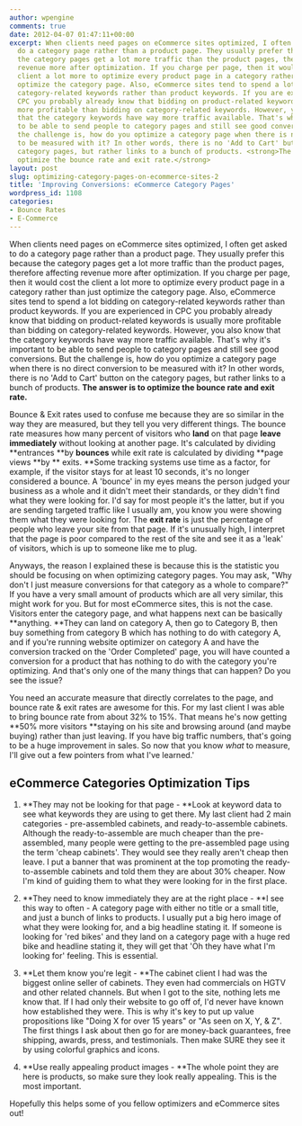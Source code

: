 ```yaml
---
author: wpengine
comments: true
date: 2012-04-07 01:47:11+00:00
excerpt: When clients need pages on eCommerce sites optimized, I often get asked to
  do a category page rather than a product page. They usually prefer this because
  the category pages get a lot more traffic than the product pages, therefore affecting
  revenue more after optimization. If you charge per page, then it would cost the
  client a lot more to optimize every product page in a category rather than just
  optimize the category page. Also, eCommerce sites tend to spend a lot bidding on
  category-related keywords rather than product keywords. If you are experienced in
  CPC you probably already know that bidding on product-related keywords is usually
  more profitable than bidding on category-related keywords. However, you also know
  that the category keywords have way more traffic available. That's why it's important
  to be able to send people to category pages and still see good conversions. But
  the challenge is, how do you optimize a category page when there is no direct conversion
  to be measured with it? In other words, there is no 'Add to Cart' button on the
  category pages, but rather links to a bunch of products. <strong>The answer is to
  optimize the bounce rate and exit rate.</strong>
layout: post
slug: optimizing-category-pages-on-ecommerce-sites-2
title: 'Improving Conversions: eCommerce Category Pages'
wordpress_id: 1108
categories:
- Bounce Rates
- E-Commerce
---
```


When clients need pages on eCommerce sites optimized, I often get asked to do a category page rather than a product page. They usually prefer this because the category pages get a lot more traffic than the product pages, therefore affecting revenue more after optimization. If you charge per page, then it would cost the client a lot more to optimize every product page in a category rather than just optimize the category page. Also, eCommerce sites tend to spend a lot bidding on category-related keywords rather than product keywords. If you are experienced in CPC you probably already know that bidding on product-related keywords is usually more profitable than bidding on category-related keywords. However, you also know that the category keywords have way more traffic available. That's why it's important to be able to send people to category pages and still see good conversions. But the challenge is, how do you optimize a category page when there is no direct conversion to be measured with it? In other words, there is no 'Add to Cart' button on the category pages, but rather links to a bunch of products. **The answer is to optimize the bounce rate and exit rate.**

Bounce & Exit rates used to confuse me because they are so similar in the way they are measured, but they tell you very different things. The bounce rate measures how many percent of visitors who **land** on that page **leave immediately** without looking at another page. It's calculated by dividing **entrances **by **bounces** while exit rate is calculated by dividing **page views **by ** exits. **Some tracking systems use time as a factor, for example, if the visitor stays for at least 10 seconds, it's no longer considered a bounce. A 'bounce' in my eyes means the person judged your business as a whole and it didn't meet their standards, or they didn't find what they were looking for. I'd say for most people it's the latter, but if you are sending targeted traffic like I usually am, you know you were showing them what they were looking for. The **exit rate** is just the percentage of people who leave your site from that page. If it's unusually high, I interpret that the page is poor compared to the rest of the site and see it as a 'leak' of visitors, which is up to someone like me to plug.

Anyways, the reason I explained these is because this is the statistic you should be focusing on when optimizing category pages. You may ask, "Why don't I just measure conversions for that category as a whole to compare?" If you have a very small amount of products which are all very similar, this might work for you. But for most eCommerce sites, this is not the case. Visitors enter the category page, and what happens next can be basically **anything. **They can land on category A, then go to Category B, then buy something from category B which has nothing to do with category A, and if you're running website optimizer on category A and have the conversion tracked on the 'Order Completed' page, you will have counted a conversion for a product that has nothing to do with the category you're optimizing. And that's only one of the many things that can happen? Do you see the issue?

You need an accurate measure that directly correlates to the page, and bounce rate & exit rates are awesome for this. For my last client I was able to bring bounce rate from about 32% to 15%. That means he's now getting **50% more visitors **staying on his site and browsing around (and maybe buying) rather than just leaving. If you have big traffic numbers, that's going to be a huge improvement in sales. So now that you know _what_ to measure, I'll give out a few pointers from what I've learned.'


## eCommerce Categories Optimization Tips





	
  1. **They may not be looking for that page - **Look at keyword data to see what keywords they are using to get there. My last client had 2 main categories - pre-assembled cabinets, and ready-to-assemble cabinets. Although the ready-to-assemble are much cheaper than the pre-assembled, many people were getting to the pre-assembled page using the term 'cheap cabinets'. They would see they really aren't cheap then leave. I put a banner that was prominent at the top promoting the ready-to-assemble cabinets and told them they are about 30% cheaper. Now I'm kind of guiding them to what they were looking for in the first place.

	
  2. **They need to know immediately they are at the right place - **I see this way to often - A category page with either no title or a small title, and just a bunch of links to products. I usually put a big hero image of what they were looking for, and a big headline stating it. If someone is looking for 'red bikes' and they land on a category page with a huge red bike and headline stating it, they will get that 'Oh they have what I'm looking for' feeling. This is essential.

	
  3. **Let them know you're legit - **The cabinet client I had was the biggest online seller of cabinets. They even had commercials on HGTV and other related channels. But when I got to the site, nothing lets me know that. If I had only their website to go off of, I'd never have known how established they were. This is why it's key to put up value propositions like "Doing X for over 15 years" or "As seen on X, Y, & Z". The first things I ask about then go for are money-back guarantees, free shipping, awards, press, and testimonials. Then make SURE they see it by using colorful graphics and icons.

	
  4. **Use really appealing product images - **The whole point they are here is products, so make sure they look really appealing. This is the most important.


Hopefully this helps some of you fellow optimizers and eCommerce sites out!

